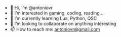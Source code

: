 - 👋 Hi, I’m @antoniovr
- 👀 I’m interested in gaming, coding, reading...
- 🌱 I’m currently learning Lua, Python, QSC
- 💞️ I’m looking to collaborate on anything interesting
- 📫 How to reach me: antoniovr@gmail.com

<!---
antoniovr/antoniovr is a ✨ special ✨ repository because its `README.md` (this file) appears on your GitHub profile.
You can click the Preview link to take a look at your changes.
--->
